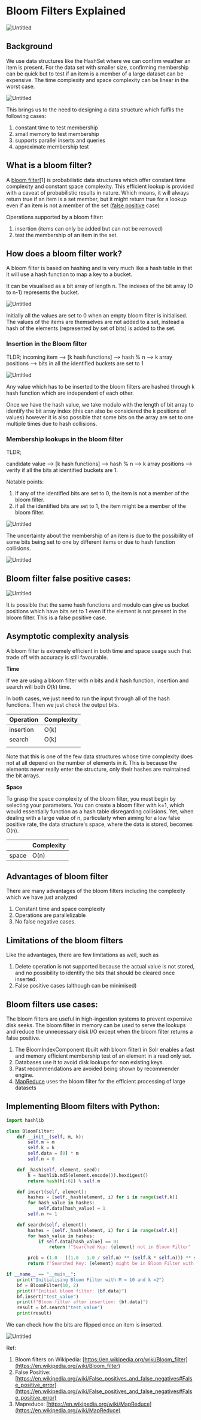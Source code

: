 # Bloom Filters Explained

![Untitled](Bloom%20Filters%20Explained%2046f4f8dc0a5f4e7cba16251721e8346d/Untitled.png)

## Background

We use data structures like the HashSet where we can confirm weather an item is present. For the data set with smaller size, confirming membership can be quick but to test if an item is a member of a large dataset can be expensive. The time complexity and space complexity can be linear in the worst case.

![Untitled](Bloom%20Filters%20Explained%2046f4f8dc0a5f4e7cba16251721e8346d/Untitled%201.png)

This brings us to the need to designing a data structure which fulfils the following cases:

1. constant time to test membership
2. small memory to test membership
3. supports parallel inserts and queries
4. approximate membership test

## What is a bloom filter?

A [bloom filter](https://en.wikipedia.org/wiki/Bloom_filter)[1] is probabilistic data structures which offer constant time complexity and constant space complexity. This efficient lookup is provided with a caveat of probabilistic results in nature. Which means, it will always return true if an item is a set member, but it might return true for a lookup even if an item is not a member of the set ([false positive](https://en.wikipedia.org/wiki/False_positives_and_false_negatives#False_positive_error) case)

Operations supported by a bloom filter:

1. insertion (items can only be added but can not be removed)
2. test the membership of an item in the set.

## How does a bloom filter work?

A bloom filter is based on hashing and is very much like a hash table in that it will use a hash function to map a key to a bucket.

It can be visualised as a bit array of length n. The indexes of the bit array (0 to n-1) represents the bucket.

![Untitled](Bloom%20Filters%20Explained%2046f4f8dc0a5f4e7cba16251721e8346d/Untitled%202.png)

Initially all the values are set to 0 when an empty bloom filter is initialised. The values of the items are themselves are not added to a set, instead a hash of the elements (represented by set of bits) is added to the set.

### Insertion in the Bloom filter

TLDR; 
incoming item —> [k hash functions] —> hash % n —> k array positions —> bits in all the identified buckets are set to 1

![Untitled](Bloom%20Filters%20Explained%2046f4f8dc0a5f4e7cba16251721e8346d/Untitled%203.png)

Any value which has to be inserted to the bloom filters are hashed through k hash function which are independent of each other.

Once we have the hash value, we take modulo with the length of bit array to identify the bit array index (this can also be considered the k positions of values) however it is also possible that some bits on the array are set to one multiple times due to hash collisions.

### Membership lookups in the bloom filter

TLDR;

candidate value —> [k hash functions] —> hash % n —> k array positions —> verify if all the bits at identified buckets are 1.

Notable points:

1. If any of the identified bits are set to 0, the item is not a member of the bloom filter.
2. if all the identified bits are set to 1, the item might be a member of the bloom filter.

![Untitled](Bloom%20Filters%20Explained%2046f4f8dc0a5f4e7cba16251721e8346d/Untitled%204.png)

The uncertainty about the membership of an item is due to the possibility of some bits being set to one by different items or due to hash function collisions.

![Untitled](Bloom%20Filters%20Explained%2046f4f8dc0a5f4e7cba16251721e8346d/Untitled%205.png)

## Bloom filter false positive cases:

![Untitled](Bloom%20Filters%20Explained%2046f4f8dc0a5f4e7cba16251721e8346d/Untitled%206.png)

It is possible that the same hash functions and modulo can give us bucket positions which have bits set to 1 even if the element is not present in the bloom filter. This is a false positive case.

## Asymptotic complexity analysis

A bloom filter is extremely efficient in both time and space usage such that trade off with accuracy is still favourable.

**Time**

If we are using a bloom filter with *n* bits and *k* hash function, insertion and search will both *O*(*k*) time. 

In both cases, we just need to run the input through all of the hash functions. Then we just check the output bits.

| Operation | Complexity |
| --- | --- |
| insertion | O(k) |
| search | O(k) |
|  |  |

Note that this is one of the few data structures whose time complexity does not at all depend on the number of elements in it. This is because the elements never really enter the structure, only their hashes are maintained the bit arrays.

**Space**

To grasp the space complexity of the bloom filter, you must begin by selecting your parameters. You can create a bloom filter with k=1, which would essentially function as a hash table disregarding collisions. Yet, when dealing with a large value of n, particularly when aiming for a low false positive rate, the data structure's space, where the data is stored, becomes O(n).

|  | Complexity |
| --- | --- |
| space | O(n) |

## **Advantages of bloom filter**

There are many advantages of the bloom filters including the complexity which we have just analyzed

1. Constant time and space complexity
2. Operations are parallelizable
3. No false negative cases.

## Limitations of the bloom filters

Like the advantages, there are few limitations as well, such as

1. Delete operation is not supported because the actual value is not stored, and no possibility to identify the bits that should be cleared once inserted.
2. False positive cases (although can be minimised)

## Bloom filters use cases:

The bloom filters are useful in high-ingestion systems to prevent expensive disk seeks. The bloom filter in memory can be used to serve the lookups and reduce the unnecessary disk I/O except when the bloom filter returns a false positive. 

1. The BloomIndexComponent (built with bloom filter) in Solr enables a fast and memory efficient membership test of an element in a read only set.
2. Databases use it to avoid disk lookups for non existing keys.
3. Past recommendations are avoided being shown by recommender engine.
4. [MapReduce](https://en.wikipedia.org/wiki/MapReduce) uses the bloom filter for the efficient processing of large datasets

## Implementing Bloom filters with Python:

```python
import hashlib

class BloomFilter:
    def __init__(self, m, k):
        self.m = m
        self.k = k
        self.data = [0] * m
        self.n = 0

    def _hash(self, element, seed):
        h = hashlib.md5(element.encode()).hexdigest()
        return hash(h[:6]) % self.m

    def insert(self, element):
        hashes = [self._hash(element, i) for i in range(self.k)]
        for hash_value in hashes:
            self.data[hash_value] = 1
        self.n += 1

    def search(self, element):
        hashes = [self._hash(element, i) for i in range(self.k)]
        for hash_value in hashes:
            if self.data[hash_value] == 0:
                return f"Searched Key: {element} not in Bloom Filter"

        prob = (1.0 - ((1.0 - 1.0 / self.m) ** (self.k * self.n))) ** self.k
        return f"Searched Key: {element} might be in Bloom Filter with false positive probability {prob:.10f}"

if __name__ == "__main__":
    print("Initialising Bloom Filter with M = 10 and k =2")
    bf = BloomFilter(10, 2)
    print(f"Initial bloom filter: {bf.data}")
    bf.insert("test_value")
    print(f"Bloom filter after insertion: {bf.data}")
    result = bf.search("test_value")
    print(result)
```

We can check how the bits are flipped once an item is inserted.

![Untitled](Bloom%20Filters%20Explained%2046f4f8dc0a5f4e7cba16251721e8346d/Untitled%207.png)

Ref:

1. Bloom filters on Wikipedia: [https://en.wikipedia.org/wiki/Bloom_filter](https://en.wikipedia.org/wiki/Bloom_filter)
2. False Positive: [https://en.wikipedia.org/wiki/False_positives_and_false_negatives#False_positive_error](https://en.wikipedia.org/wiki/False_positives_and_false_negatives#False_positive_error)
3. Mapreduce: [https://en.wikipedia.org/wiki/MapReduce](https://en.wikipedia.org/wiki/MapReduce)